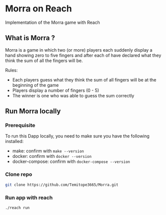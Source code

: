 # Morra on Reach
Implementation of the Morra game with Reach

## What is Morra ?
Morra is a game in which two (or more) players each suddenly display a hand showing zero to five fingers and after each of have declared what they think the sum of all the fingers will be.

Rules:
- Each players guess what they think the sum of all fingers will be at the beginning of the game
- Players display a number of fingers (0 - 5)
- The winner is one who was able to guess the sum correctly

## Run Morra locally

### Prerequisite
To run this Dapp locally, you need to make sure you have the following installed:
- make: confirm with `make --version`
- docker: confirm with `docker --version`
- docker-compose: confirm with `docker-compose --version`


### Clone repo
```bash
git clone https://github.com/Temitope3665/Morra.git
```

### Run app with reach
```bash
./reach run
```

